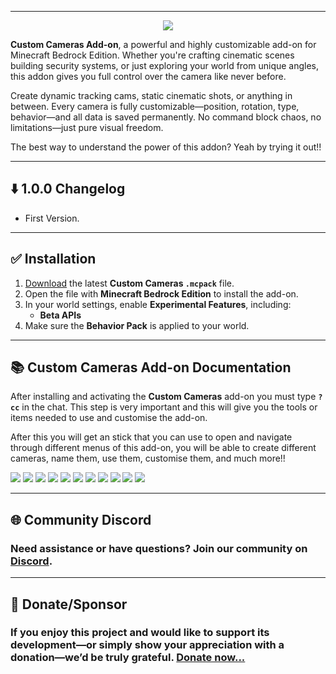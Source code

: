 
---
<p align="center">
<img src="https://darkblockgaming.github.io/assets/customcameras/title-logo.png" />
</p>

<p>
<b>Custom Cameras Add-on</b>, a powerful and highly customizable add-on for Minecraft Bedrock Edition. Whether you're crafting cinematic scenes building security systems, or just exploring your world from unique angles, this addon gives you full control over the camera like never before.
</p>

<p>Create dynamic tracking cams, static cinematic shots, or anything in between.
Every camera is fully
customizable—position, rotation, type, behavior—and all data is saved permanently. No command block chaos, no
limitations—just pure visual freedom.</p>
<p>The best way to understand the power of this addon? Yeah by trying it out!!</p>

---

## ⬇️ 1.0.0 Changelog
- First Version.

---

## ✅ Installation

1. [Download](https://darkblockgaming.github.io/addons/custom-cameras/) the latest **Custom Cameras `.mcpack`** file.
2. Open the file with **Minecraft Bedrock Edition** to install the add-on.
3. In your world settings, enable **Experimental Features**, including:
   - **Beta APIs**
4. Make sure the **Behavior Pack** is applied to your world.

---

## 📚 Custom Cameras Add-on Documentation

After installing and activating the **Custom Cameras** add-on you must type **`?cc`** in the chat. This step is very important and this will give you the tools or items needed to use and customise the add-on.

After this you will get an stick that you can use to open and navigate through different menus of this add-on, you will be able to create different cameras, name them, use them, customise them, and much more!!

![](https://darkblockgaming.github.io/assets/customcameras/screenshots/1.png)
![](https://darkblockgaming.github.io/assets/customcameras/screenshots/2.png)
![](https://darkblockgaming.github.io/assets/customcameras/screenshots/3.png)
![](https://darkblockgaming.github.io/assets/customcameras/screenshots/4.png)
![](https://darkblockgaming.github.io/assets/customcameras/screenshots/5.png)
![](https://darkblockgaming.github.io/assets/customcameras/screenshots/6.png)
![](https://darkblockgaming.github.io/assets/customcameras/screenshots/7.png)
![](https://darkblockgaming.github.io/assets/customcameras/screenshots/8.png)
![](https://darkblockgaming.github.io/assets/customcameras/screenshots/9.png)
![](https://darkblockgaming.github.io/assets/customcameras/screenshots/10.png)
![](https://darkblockgaming.github.io/assets/customcameras/screenshots/11.png)

---

## 🌐 Community Discord

### Need assistance or have questions? Join our community on [Discord](https://discord.gg/CEM7cc3NQx).

---

## 💸 Donate/Sponsor

### If you enjoy this project and would like to support its development—or simply show your appreciation with a donation—we’d be truly grateful. [Donate now...](https://darkblockgaming.github.io/donate-me/)
